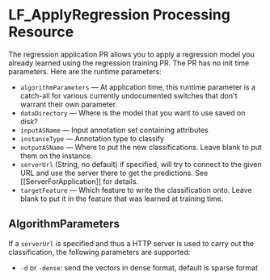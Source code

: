 # LF_ApplyRegression Processing Resource

The regression application PR allows you to apply a regression model you already learned using the regression training PR. The PR has no init time parameters. Here are the runtime parameters:

* `algorithmParameters` — At application time, this runtime parameter is a catch-all for various currently undocumented switches that don't warrant their own parameter.
* `dataDirectory` — Where is the model that you want to use saved on disk?
* `inputASName` — Input annotation set containing attributes
* `instanceType` — Annotation type to classify
* `outputASName` — Where to put the new classifications. Leave blank to put them on the instance.
* `serverUrl` (String, no default) if specified, will try to connect to the given URL and use the server there to get the predictions. See [[ServerForApplication]] for details.
* `targetFeature` — Which feature to write the classification onto. Leave blank to put it in the feature that was learned at training time.

## AlgorithmParameters

If a `serverUrl` is specified and thus a HTTP server is used to carry out the classification, the following parameters are supported:
* `-d` or `-dense`: send the vectors in dense format, default is sparse format